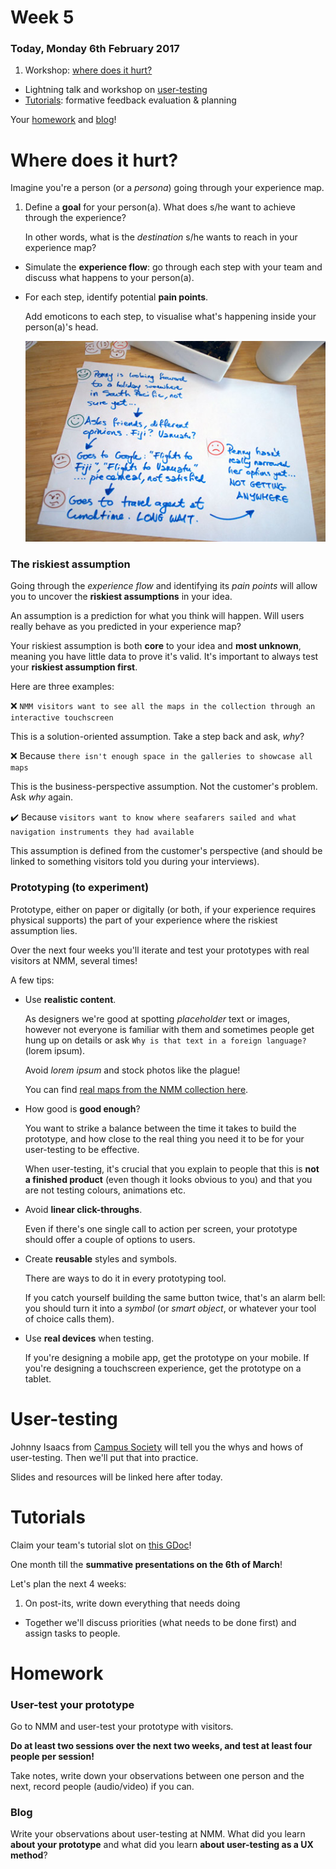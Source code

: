 # Week 5

### Today, Monday 6th February 2017

1. Workshop: [where does it hurt?](#where-does-it-hurt)
* Lightning talk and workshop on [user-testing](#user-testing)
* [Tutorials](#tutorials): formative feedback evaluation & planning

Your [homework](#homework) and [blog](#blog)!


# Where does it hurt?

Imagine you're a person (or a *persona*) going through your experience map. 

1. Define a **goal** for your person(a). What does s/he want to achieve through the experience? 

	In other words, what is the *destination* s/he wants to reach in your experience map?
* Simulate the **experience flow**: go through each step with your team and discuss what happens to your person(a).
* For each step, identify potential **pain points**.  
  
	Add emoticons to each step, to visualise what's happening inside your person(a)'s head.

	![](../04/assets/use-case-02.jpg)

### The riskiest assumption

Going through the *experience flow* and identifying its *pain points* will allow you to uncover the **riskiest assumptions** in your idea. 

An assumption is a prediction for what you think will happen. Will users really behave as you predicted in your experience map?

Your riskiest assumption is both **core** to your idea and **most unknown**, meaning you have little data to prove it's valid. It's important to always test your **riskiest assumption first**.

Here are three examples:

:x: `NMM visitors want to see all the maps in the collection through an interactive touchscreen`

This is a solution-oriented assumption. Take a step back and ask, *why*?

:x: Because `there isn't enough space in the galleries to showcase all maps`

This is the business-perspective assumption. Not the customer's problem. Ask *why* again.
	
:heavy_check_mark: Because `visitors want to know where seafarers sailed and what navigation instruments they had available`  
  
This assumption is defined from the customer's perspective (and should be linked to something visitors told you during your interviews).

<!--
When you're testing a customer-perspective assumption, your riskiest assumption is one that supports the belief that your customer *has that problem*. 

In a problem-solution case, the riskiest assumption is that it's *the right solution* to solve the problem. 
-->

<!--
#### What makes a good experiment?

To prototype and test effectively, you need to **turn your assumptions into hypotheses** and then build an **experiment** to test the **riskiest** one.

A good experiment is:

1. cheap
* quick
* has the highest possible learning potential

You can create good experiments by building a *landing page* (remember [Buffer](#the-buffer-story)?) or by creating *prototypes* that simulate the aspects of your experience where the riskiest assumption lives.

Prototypes are likely the most appropriate tool for the kind of project we're working on this term ([DAX](../../projects/dax)).
-->

### Prototyping (to experiment)

Prototype, either on paper or digitally (or both, if your experience requires physical supports) the part of your experience where the riskiest assumption lies.

<!--
We're familiar with paper prototyping (here's a [great video-example](https://www.youtube.com/watch?v=_g4GGtJ8NCY).
-->

Over the next four weeks you'll iterate and test your prototypes with real visitors at NMM, several times!

A few tips:

* Use **realistic content**.

	As designers we're good at spotting *placeholder* text or images, however not everyone is familiar with them and sometimes people get hung up on details or ask `Why is that text in a foreign language?` (lorem ipsum).  
	
	Avoid *lorem ipsum* and stock photos like the plague! 
	
	You can find [real maps from the NMM collection here](https://docs.google.com/presentation/d/1tEg72Z_1cyxSUN1VfkW8Oke9gOZtmok0DRQ3odi61_4/edit?usp=sharing).

* How good is **good enough**?

	You want to strike a balance between the time it takes to build the prototype, and how close to the real thing you need it to be for your user-testing to be effective. 
	
	 When user-testing, it's crucial that you explain to people that this is **not a finished product** (even though it looks obvious to you) and that you are not testing colours, animations etc. 

* Avoid **linear click-throughs**. 

	Even if there's one single call to action per screen, your prototype should offer a couple of options to users.

* Create **reusable** styles and symbols.

	There are ways to do it in every prototyping tool. 
	
	If you catch yourself building the same button twice, that's an alarm bell: you should turn it into a *symbol* (or *smart object*, or whatever your tool of choice calls them).
	
*	Use **real devices** when testing. 

	If you're designing a mobile app, get the prototype on your mobile. If you're designing a touchscreen experience, get the prototype on a tablet.
	

# User-testing

Johnny Isaacs from [Campus Society](http://www.campussociety.com/) will tell you the whys and hows of user-testing. Then we'll put that into practice.

Slides and resources will be linked here after today.


# Tutorials 

Claim your team's tutorial slot on [this GDoc](https://docs.google.com/document/d/1ArfHiJFohSsvcbQ5Qtq0r6h3GZmiquCLoG7tvGKb2RQ/edit#heading=h.sri36ax4b1mo)!

One month till the **summative presentations on the 6th of March**!

Let's plan the next 4 weeks:

1. On post-its, write down everything that needs doing
* Together we'll discuss priorities (what needs to be done first) and assign tasks to people.   


# Homework

### User-test your prototype

Go to NMM and user-test your prototype with visitors. 

**Do at least two sessions over the next two weeks, and test at least four people per session!**

Take notes, write down your observations between one person and the next, record people (audio/video) if you can.

### Blog

Write your observations about user-testing at NMM. What did you learn **about your prototype** and what did you learn **about user-testing as a UX method**?